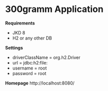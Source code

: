 # 300gramm Application

**Requirements**
* JKD 8
* H2 or any other DB

**Settings**
* driverClassName = org.h2.Driver
* url = jdbc:h2:file:<path-to-db>
* username = root
* password = root

**Homepage**
http://localhost:8080/

